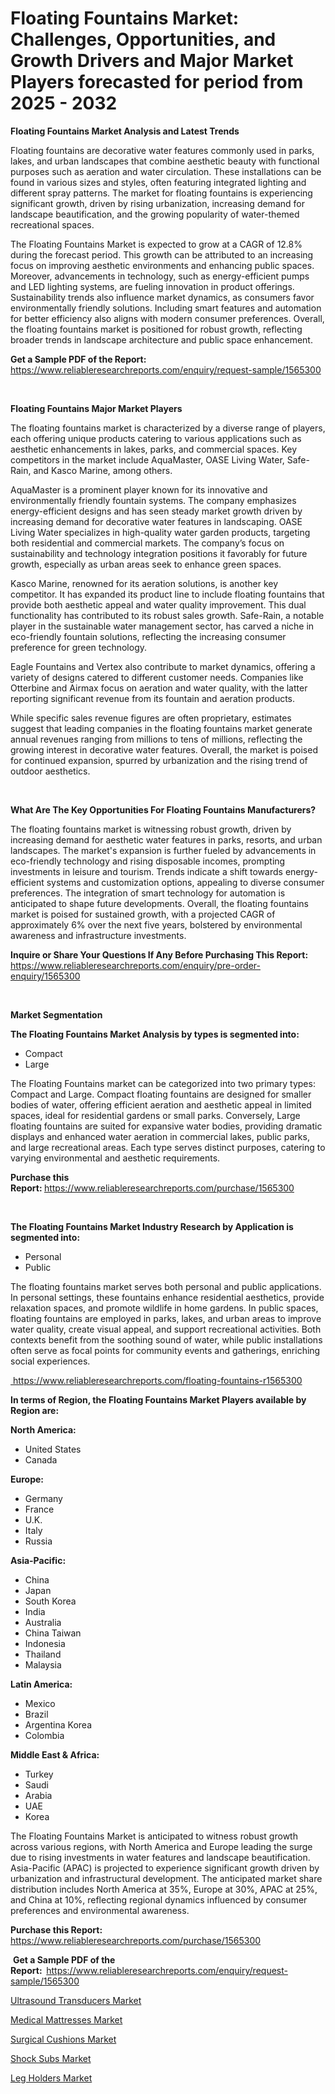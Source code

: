 <p><h1>Floating Fountains Market: Challenges, Opportunities, and Growth Drivers and Major Market Players forecasted for period from 2025 - 2032</h1></p><p><strong>Floating Fountains Market Analysis and Latest Trends</strong></p>
<p><p>Floating fountains are decorative water features commonly used in parks, lakes, and urban landscapes that combine aesthetic beauty with functional purposes such as aeration and water circulation. These installations can be found in various sizes and styles, often featuring integrated lighting and different spray patterns. The market for floating fountains is experiencing significant growth, driven by rising urbanization, increasing demand for landscape beautification, and the growing popularity of water-themed recreational spaces.</p><p>The Floating Fountains Market is expected to grow at a CAGR of 12.8% during the forecast period. This growth can be attributed to an increasing focus on improving aesthetic environments and enhancing public spaces. Moreover, advancements in technology, such as energy-efficient pumps and LED lighting systems, are fueling innovation in product offerings. Sustainability trends also influence market dynamics, as consumers favor environmentally friendly solutions. Including smart features and automation for better efficiency also aligns with modern consumer preferences. Overall, the floating fountains market is positioned for robust growth, reflecting broader trends in landscape architecture and public space enhancement.</p></p>
<p><strong>Get a Sample PDF of the Report:&nbsp;</strong> <a href="https://www.reliableresearchreports.com/enquiry/request-sample/1565300?utm_campaign=3025&utm_medium=2&utm_source=Github&utm_content=ia&utm_term=08042025&utm_id=floating-fountains">https://www.reliableresearchreports.com/enquiry/request-sample/1565300</a></p>
<p>&nbsp;</p>
<p><strong>Floating Fountains Major Market Players</strong></p>
<p><p>The floating fountains market is characterized by a diverse range of players, each offering unique products catering to various applications such as aesthetic enhancements in lakes, parks, and commercial spaces. Key competitors in the market include AquaMaster, OASE Living Water, Safe-Rain, and Kasco Marine, among others.</p><p>AquaMaster is a prominent player known for its innovative and environmentally friendly fountain systems. The company emphasizes energy-efficient designs and has seen steady market growth driven by increasing demand for decorative water features in landscaping. OASE Living Water specializes in high-quality water garden products, targeting both residential and commercial markets. The company’s focus on sustainability and technology integration positions it favorably for future growth, especially as urban areas seek to enhance green spaces.</p><p>Kasco Marine, renowned for its aeration solutions, is another key competitor. It has expanded its product line to include floating fountains that provide both aesthetic appeal and water quality improvement. This dual functionality has contributed to its robust sales growth. Safe-Rain, a notable player in the sustainable water management sector, has carved a niche in eco-friendly fountain solutions, reflecting the increasing consumer preference for green technology.</p><p>Eagle Fountains and Vertex also contribute to market dynamics, offering a variety of designs catered to different customer needs. Companies like Otterbine and Airmax focus on aeration and water quality, with the latter reporting significant revenue from its fountain and aeration products.</p><p>While specific sales revenue figures are often proprietary, estimates suggest that leading companies in the floating fountains market generate annual revenues ranging from millions to tens of millions, reflecting the growing interest in decorative water features. Overall, the market is poised for continued expansion, spurred by urbanization and the rising trend of outdoor aesthetics.</p></p>
<p>&nbsp;</p>
<p><strong>What Are The Key Opportunities For Floating Fountains Manufacturers?</strong></p>
<p><p>The floating fountains market is witnessing robust growth, driven by increasing demand for aesthetic water features in parks, resorts, and urban landscapes. The market's expansion is further fueled by advancements in eco-friendly technology and rising disposable incomes, prompting investments in leisure and tourism. Trends indicate a shift towards energy-efficient systems and customization options, appealing to diverse consumer preferences. The integration of smart technology for automation is anticipated to shape future developments. Overall, the floating fountains market is poised for sustained growth, with a projected CAGR of approximately 6% over the next five years, bolstered by environmental awareness and infrastructure investments.</p></p>
<p><strong>Inquire or Share Your Questions If Any Before Purchasing This Report:</strong> <a href="https://www.reliableresearchreports.com/enquiry/pre-order-enquiry/1565300?utm_campaign=3025&utm_medium=2&utm_source=Github&utm_content=ia&utm_term=08042025&utm_id=floating-fountains">https://www.reliableresearchreports.com/enquiry/pre-order-enquiry/1565300</a></p>
<p>&nbsp;</p>
<p><strong>Market Segmentation</strong></p>
<p><strong>The Floating Fountains Market Analysis by types is segmented into:</strong></p>
<p><ul><li>Compact</li><li>Large</li></ul></p>
<p><p>The Floating Fountains market can be categorized into two primary types: Compact and Large. Compact floating fountains are designed for smaller bodies of water, offering efficient aeration and aesthetic appeal in limited spaces, ideal for residential gardens or small parks. Conversely, Large floating fountains are suited for expansive water bodies, providing dramatic displays and enhanced water aeration in commercial lakes, public parks, and large recreational areas. Each type serves distinct purposes, catering to varying environmental and aesthetic requirements.</p></p>
<p><strong>Purchase this Report:&nbsp;</strong><a href="https://www.reliableresearchreports.com/purchase/1565300?utm_campaign=3025&utm_medium=2&utm_source=Github&utm_content=ia&utm_term=08042025&utm_id=floating-fountains">https://www.reliableresearchreports.com/purchase/1565300</a></p>
<p>&nbsp;</p>
<p><strong>The Floating Fountains Market Industry Research by Application is segmented into:</strong></p>
<p><ul><li>Personal</li><li>Public</li></ul></p>
<p><p>The floating fountains market serves both personal and public applications. In personal settings, these fountains enhance residential aesthetics, provide relaxation spaces, and promote wildlife in home gardens. In public spaces, floating fountains are employed in parks, lakes, and urban areas to improve water quality, create visual appeal, and support recreational activities. Both contexts benefit from the soothing sound of water, while public installations often serve as focal points for community events and gatherings, enriching social experiences.</p></p>
<p><a href="https://www.reliableresearchreports.com/floating-fountains-r1565300?utm_campaign=3025&utm_medium=2&utm_source=Github&utm_content=ia&utm_term=08042025&utm_id=floating-fountains">&nbsp;https://www.reliableresearchreports.com/floating-fountains-r1565300</a></p>
<p><strong>In terms of Region, the Floating Fountains Market Players available by Region are:</strong></p>
<p>
    <p> <strong> North America: </strong>
        <ul>
            <li>United States</li>
            <li>Canada</li>
        </ul>
        </p> 
    <p> <strong> Europe: </strong>
        <ul>
            <li>Germany</li>
            <li>France</li>
            <li>U.K.</li>
            <li>Italy</li>
            <li>Russia</li>
        </ul>
        </p> 
    <p> <strong> Asia-Pacific: </strong>
        <ul>
            <li>China</li>
            <li>Japan</li>
            <li>South Korea</li>
            <li>India</li>
            <li>Australia</li>
            <li>China Taiwan</li>
            <li>Indonesia</li>
            <li>Thailand</li>
            <li>Malaysia</li>
        </ul>
        </p> 
    <p> <strong> Latin America: </strong>
        <ul>
            <li>Mexico</li>
            <li>Brazil</li>
            <li>Argentina Korea</li>
            <li>Colombia</li>
        </ul>
        </p> 
    <p> <strong> Middle East & Africa: </strong>
        <ul>
            <li>Turkey</li>
            <li>Saudi</li>
            <li>Arabia</li>
            <li>UAE</li>
            <li>Korea</li>
        </ul>
    </p>
    </p>
<p><p>The Floating Fountains Market is anticipated to witness robust growth across various regions, with North America and Europe leading the surge due to rising investments in water features and landscape beautification. Asia-Pacific (APAC) is projected to experience significant growth driven by urbanization and infrastructural development. The anticipated market share distribution includes North America at 35%, Europe at 30%, APAC at 25%, and China at 10%, reflecting regional dynamics influenced by consumer preferences and environmental awareness.</p></p>
<p><strong>Purchase this Report: </strong><a href="https://www.reliableresearchreports.com/purchase/1565300?utm_campaign=3025&utm_medium=2&utm_source=Github&utm_content=ia&utm_term=08042025&utm_id=floating-fountains">https://www.reliableresearchreports.com/purchase/1565300</a></p>
<p>&nbsp;<strong>Get a Sample PDF of the Report:&nbsp;&nbsp;</strong><a href="https://www.reliableresearchreports.com/enquiry/request-sample/1565300?utm_campaign=3025&utm_medium=2&utm_source=Github&utm_content=ia&utm_term=08042025&utm_id=floating-fountains">https://www.reliableresearchreports.com/enquiry/request-sample/1565300</a></p>
<p><strong></strong></p>
<p><p><a href="https://www.linkedin.com/pulse/global-analysis-ultrasound-transducers-market-size-scope-2025-2032-iieae?utm_campaign=3025&utm_medium=2&utm_source=Github&utm_content=ia&utm_term=08042025&utm_id=floating-fountains">Ultrasound Transducers Market</a></p><p><a href="https://www.linkedin.com/pulse/medical-mattresses-market-drivers-challenges-forecast-6wdze?utm_campaign=3025&utm_medium=2&utm_source=Github&utm_content=ia&utm_term=08042025&utm_id=floating-fountains">Medical Mattresses Market</a></p><p><a href="https://www.linkedin.com/pulse/future-surgical-cushions-market-industry-overview-growth-0ooze?utm_campaign=3025&utm_medium=2&utm_source=Github&utm_content=ia&utm_term=08042025&utm_id=floating-fountains">Surgical Cushions Market</a></p><p><a href="https://github.com/guinoopandam/Market-Research-Report-List-1/blob/main/shock-subs-market.md?utm_campaign=3025&utm_medium=2&utm_source=Github&utm_content=ia&utm_term=08042025&utm_id=floating-fountains">Shock Subs Market</a></p><p><a href="https://www.linkedin.com/pulse/intense-competition-growth-expected-leg-holders-market-grnge?utm_campaign=3025&utm_medium=2&utm_source=Github&utm_content=ia&utm_term=08042025&utm_id=floating-fountains">Leg Holders Market</a></p></p>